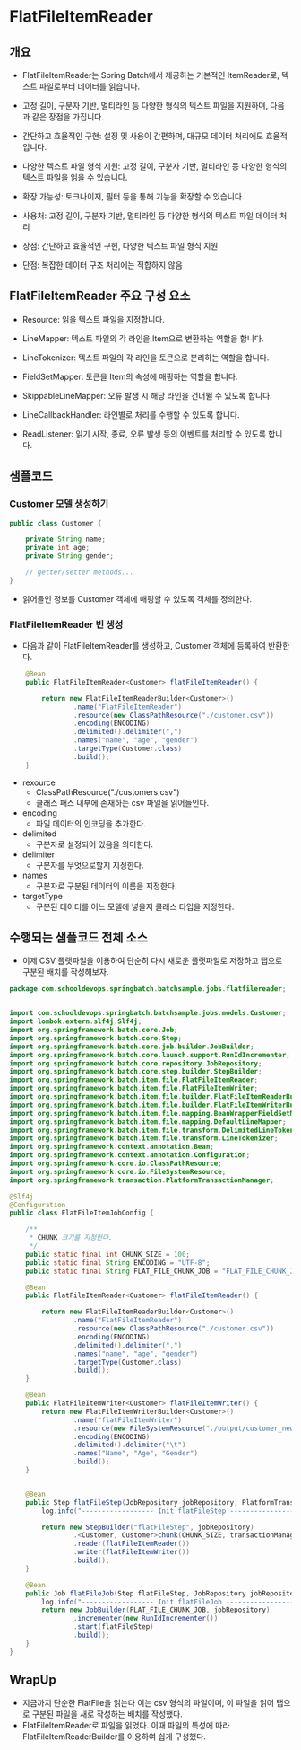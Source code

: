 # FlatFileItemReader

## 개요 

- FlatFileItemReader는 Spring Batch에서 제공하는 기본적인 ItemReader로, 텍스트 파일로부터 데이터를 읽습니다. 
- 고정 길이, 구분자 기반, 멀티라인 등 다양한 형식의 텍스트 파일을 지원하며, 다음과 같은 장점을 가집니다.

- 간단하고 효율적인 구현: 설정 및 사용이 간편하며, 대규모 데이터 처리에도 효율적입니다.
- 다양한 텍스트 파일 형식 지원: 고정 길이, 구분자 기반, 멀티라인 등 다양한 형식의 텍스트 파일을 읽을 수 있습니다.
- 확장 가능성: 토크나이저, 필터 등을 통해 기능을 확장할 수 있습니다.

- 사용처: 고정 길이, 구분자 기반, 멀티라인 등 다양한 형식의 텍스트 파일 데이터 처리
- 장점: 간단하고 효율적인 구현, 다양한 텍스트 파일 형식 지원
- 단점: 복잡한 데이터 구조 처리에는 적합하지 않음


## FlatFileItemReader 주요 구성 요소

- Resource: 읽을 텍스트 파일을 지정합니다.
- LineMapper: 텍스트 파일의 각 라인을 Item으로 변환하는 역할을 합니다.
- LineTokenizer: 텍스트 파일의 각 라인을 토큰으로 분리하는 역할을 합니다.
- FieldSetMapper: 토큰을 Item의 속성에 매핑하는 역할을 합니다. 

- SkippableLineMapper: 오류 발생 시 해당 라인을 건너뛸 수 있도록 합니다.
- LineCallbackHandler: 라인별로 처리를 수행할 수 있도록 합니다.
- ReadListener: 읽기 시작, 종료, 오류 발생 등의 이벤트를 처리할 수 있도록 합니다.

## 샘플코드

### Customer 모델 생성하기 

```java
public class Customer {

    private String name;
    private int age;
    private String gender;

    // getter/setter methods...
}
```

- 읽어들인 정보를 Customer 객체에 매핑할 수 있도록 객체를 정의한다. 

### FlatFileItemReader 빈 생성

- 다음과 같이 FlatFileItemReader를 생성하고, Customer 객체에 등록하여 반환한다. 

```java
    @Bean
    public FlatFileItemReader<Customer> flatFileItemReader() {

        return new FlatFileItemReaderBuilder<Customer>()
                .name("FlatFileItemReader")
                .resource(new ClassPathResource("./customer.csv"))
                .encoding(ENCODING)
                .delimited().delimiter(",")
                .names("name", "age", "gender")
                .targetType(Customer.class)
                .build();
    }
```

- rexource
  - ClassPathResource("./customers.csv")
  - 클래스 패스 내부에 존재하는 csv 파일을 읽어들인다. 
- encoding
  - 파일 데이터의 인코딩을 추가한다.  
- delimited
  - 구분자로 설정되어 있음을 의미한다. 
- delimiter
  - 구분자를 무엇으로할지 지정한다. 
- names
  - 구분자로 구분된 데이터의 이름을 지정한다. 
- targetType
  - 구분된 데이터를 어느 모델에 넣을지 클래스 타입을 지정한다. 

## 수행되는 샘플코드 전체 소스 

- 이제 CSV 플랫파일을 이용하여 단순히 다시 새로운 플랫파일로 저장하고 탭으로 구분된 배치를 작성해보자. 

```java
package com.schooldevops.springbatch.batchsample.jobs.flatfilereader;


import com.schooldevops.springbatch.batchsample.jobs.models.Customer;
import lombok.extern.slf4j.Slf4j;
import org.springframework.batch.core.Job;
import org.springframework.batch.core.Step;
import org.springframework.batch.core.job.builder.JobBuilder;
import org.springframework.batch.core.launch.support.RunIdIncrementer;
import org.springframework.batch.core.repository.JobRepository;
import org.springframework.batch.core.step.builder.StepBuilder;
import org.springframework.batch.item.file.FlatFileItemReader;
import org.springframework.batch.item.file.FlatFileItemWriter;
import org.springframework.batch.item.file.builder.FlatFileItemReaderBuilder;
import org.springframework.batch.item.file.builder.FlatFileItemWriterBuilder;
import org.springframework.batch.item.file.mapping.BeanWrapperFieldSetMapper;
import org.springframework.batch.item.file.mapping.DefaultLineMapper;
import org.springframework.batch.item.file.transform.DelimitedLineTokenizer;
import org.springframework.batch.item.file.transform.LineTokenizer;
import org.springframework.context.annotation.Bean;
import org.springframework.context.annotation.Configuration;
import org.springframework.core.io.ClassPathResource;
import org.springframework.core.io.FileSystemResource;
import org.springframework.transaction.PlatformTransactionManager;

@Slf4j
@Configuration
public class FlatFileItemJobConfig {

    /**
     * CHUNK 크기를 지정한다.
     */
    public static final int CHUNK_SIZE = 100;
    public static final String ENCODING = "UTF-8";
    public static final String FLAT_FILE_CHUNK_JOB = "FLAT_FILE_CHUNK_JOB";

    @Bean
    public FlatFileItemReader<Customer> flatFileItemReader() {

        return new FlatFileItemReaderBuilder<Customer>()
                .name("FlatFileItemReader")
                .resource(new ClassPathResource("./customer.csv"))
                .encoding(ENCODING)
                .delimited().delimiter(",")
                .names("name", "age", "gender")
                .targetType(Customer.class)
                .build();
    }

    @Bean
    public FlatFileItemWriter<Customer> flatFileItemWriter() {
        return new FlatFileItemWriterBuilder<Customer>()
                .name("flatFileItemWriter")
                .resource(new FileSystemResource("./output/customer_new.csv"))
                .encoding(ENCODING)
                .delimited().delimiter("\t")
                .names("Name", "Age", "Gender")
                .build();
    }


    @Bean
    public Step flatFileStep(JobRepository jobRepository, PlatformTransactionManager transactionManager) {
        log.info("------------------ Init flatFileStep -----------------");

        return new StepBuilder("flatFileStep", jobRepository)
                .<Customer, Customer>chunk(CHUNK_SIZE, transactionManager)
                .reader(flatFileItemReader())
                .writer(flatFileItemWriter())
                .build();
    }

    @Bean
    public Job flatFileJob(Step flatFileStep, JobRepository jobRepository) {
        log.info("------------------ Init flatFileJob -----------------");
        return new JobBuilder(FLAT_FILE_CHUNK_JOB, jobRepository)
                .incrementer(new RunIdIncrementer())
                .start(flatFileStep)
                .build();
    }
}

```

## WrapUp

- 지금까지 단순한 FlatFile을 읽는다 이는 csv 형식의 파일이며, 이 파일을 읽어 탭으로 구분된 파일을 새로 작성하는 배치를 작성했다. 
- FlatFileItemReader로 파일을 읽었다. 이때 파일의 특성에 따라 FlatFileItemReaderBuilder를 이용하여 쉽게 구성했다. 